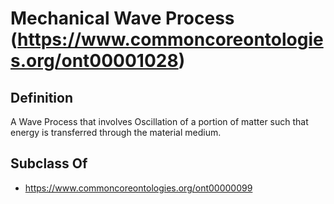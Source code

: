 # Mechanical Wave Process (https://www.commoncoreontologies.org/ont00001028)

## Definition
A Wave Process that involves Oscillation of a portion of matter such that energy is transferred through the material medium.

## Subclass Of
- https://www.commoncoreontologies.org/ont00000099

